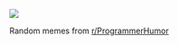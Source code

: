 ![](https://ibb.co/JHMfQ4d)

 Random memes from [r/ProgrammerHumor](https://www.reddit.com/r/ProgrammerHumor/)
